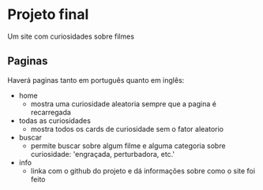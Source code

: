# Projeto final
Um site com curiosidades sobre filmes

## Paginas
Haverá paginas tanto em português quanto em inglês:
- home
  - mostra uma curiosidade aleatoria sempre que a pagina é recarregada
- todas as curiosidades
  - mostra todos os cards de curiosidade sem o fator aleatorio
- buscar
  - permite buscar sobre algum filme e alguma categoria sobre curiosidade: 'engraçada, perturbadora, etc.'
- info
  - linka com o github do projeto e dá informações sobre como o site foi feito